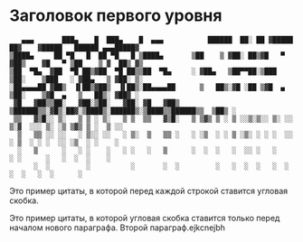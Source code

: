#  Заголовок первого уровня #
```
   ▄▄▄       ███▄    █  ███▄    █  ▄▄▄           ██████  ██░ ██ ▓█████  ██▓    ▓█████   ██████ ▄▄▄█████▓   
▒████▄     ██ ▀█   █  ██ ▀█   █ ▒████▄       ▒██    ▒ ▓██░ ██▒▓█   ▀ ▓██▒    ▓█   ▀ ▒██    ▒ ▓  ██▒ ▓▒   
▒██  ▀█▄  ▓██  ▀█ ██▒▓██  ▀█ ██▒▒██  ▀█▄     ░ ▓██▄   ▒██▀▀██░▒███   ▒██░    ▒███   ░ ▓██▄   ▒ ▓██░ ▒░   
░██▄▄▄▄██ ▓██▒  ▐▌██▒▓██▒  ▐▌██▒░██▄▄▄▄██      ▒   ██▒░▓█ ░██ ▒▓█  ▄ ▒██░    ▒▓█  ▄   ▒   ██▒░ ▓██▓ ░    
 ▓█   ▓██▒▒██░   ▓██░▒██░   ▓██░ ▓█   ▓██▒   ▒██████▒▒░▓█▒░██▓░▒████▒░██████▒░▒████▒▒██████▒▒  ▒██▒ ░    
 ▒▒   ▓▒█░░ ▒░   ▒ ▒ ░ ▒░   ▒ ▒  ▒▒   ▓▒█░   ▒ ▒▓▒ ▒ ░ ▒ ░░▒░▒░░ ▒░ ░░ ▒░▓  ░░░ ▒░ ░▒ ▒▓▒ ▒ ░  ▒ ░░      
  ▒   ▒▒ ░░ ░░   ░ ▒░░ ░░   ░ ▒░  ▒   ▒▒ ░   ░ ░▒  ░ ░ ▒ ░▒░ ░ ░ ░  ░░ ░ ▒  ░ ░ ░  ░░ ░▒  ░ ░    ░       
  ░   ▒      ░   ░ ░    ░   ░ ░   ░   ▒      ░  ░  ░   ░  ░░ ░   ░     ░ ░      ░   ░  ░  ░    ░         
      ░  ░         ░          ░       ░  ░         ░   ░  ░  ░   ░  ░    ░  ░   ░  ░      ░                        
```
Это пример цитаты, в которой перед каждой строкой ставится угловая скобка.

Это пример цитаты, в которой угловая скобка ставится только перед началом нового параграфа. Второй параграф.ejkcnejbh
